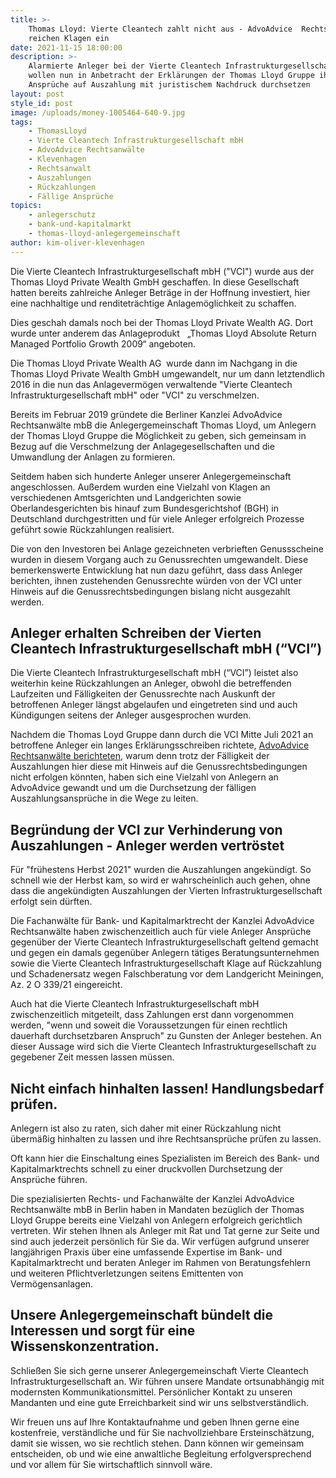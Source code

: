 ```yaml
---
title: >-
    Thomas Lloyd: Vierte Cleantech zahlt nicht aus - AdvoAdvice  Rechtsanwälte
    reichen Klagen ein
date: 2021-11-15 18:00:00
description: >-
    Alarmierte Anleger bei der Vierte Cleantech Infrastrukturgesellschaft mbH
    wollen nun in Anbetracht der Erklärungen der Thomas Lloyd Gruppe ihre
    Ansprüche auf Auszahlung mit juristischem Nachdruck durchsetzen
layout: post
style_id: post
image: /uploads/money-1005464-640-9.jpg
tags:
    - ThomasLloyd
    - Vierte Cleantech Infrastrukturgesellschaft mbH
    - AdvoAdvice Rechtsanwälte
    - Klevenhagen
    - Rechtsanwalt
    - Auszahlungen
    - Rückzahlungen
    - Fällige Ansprüche
topics:
    - anlegerschutz
    - bank-und-kapitalmarkt
    - thomas-lloyd-anlegergemeinschaft
author: kim-oliver-klevenhagen
---
```

Die Vierte Cleantech Infrastrukturgesellschaft mbH ("VCI") wurde aus der Thomas Lloyd Private Wealth GmbH geschaffen. In diese Gesellschaft hatten bereits zahlreiche Anleger Beträge in der Hoffnung investiert, hier eine nachhaltige und renditeträchtige Anlagemöglichkeit zu schaffen.

Dies geschah damals noch bei der Thomas Lloyd Private Wealth AG. Dort wurde unter anderem das Anlageprodukt &nbsp; „Thomas Lloyd Absolute Return Managed Portfolio Growth 2009“ angeboten.

Die Thomas Lloyd Private Wealth AG &nbsp;wurde dann im Nachgang in die Thomas Lloyd Private Wealth GmbH umgewandelt, nur um dann letztendlich 2016 in die nun das Anlagevermögen verwaltende "Vierte Cleantech Infrastrukturgesellschaft mbH" oder "VCI" zu verschmelzen.

Bereits im Februar 2019 gründete die Berliner Kanzlei AdvoAdvice Rechtsanwälte mbB die Anlegergemeinschaft Thomas Lloyd, um Anlegern der Thomas Lloyd Gruppe die Möglichkeit zu geben, sich gemeinsam in Bezug auf die Verschmelzung der Anlagegesellschaften und die Umwandlung der Anlagen zu formieren.

Seitdem haben sich hunderte Anleger unserer Anlegergemeinschaft angeschlossen. Au&szlig;erdem wurden eine Vielzahl von Klagen an verschiedenen Amtsgerichten und Landgerichten sowie Oberlandesgerichten bis hinauf zum Bundesgerichtshof (BGH) in Deutschland durchgestritten und für viele Anleger erfolgreich Prozesse geführt sowie Rückzahlungen realisiert.

Die von den Investoren bei Anlage gezeichneten verbrieften Genussscheine wurden in diesem Vorgang auch zu Genussrechten umgewandelt. Diese bemerkenswerte Entwicklung hat nun dazu geführt, dass dass Anleger berichten, ihnen zustehenden Genussrechte würden von der VCI unter Hinweis auf die Genussrechtsbedingungen bislang nicht ausgezahlt werden.

## Anleger erhalten Schreiben der Vierten Cleantech Infrastrukturgesellschaft mbH (“VCI”)

Die Vierte Cleantech Infrastrukturgesellschaft mbH (“VCI”) leistet also weiterhin keine Rückzahlungen an Anleger, obwohl die betreffenden Laufzeiten und Fälligkeiten der Genussrechte nach Auskunft der betroffenen Anleger längst abgelaufen und eingetreten sind und auch Kündigungen seitens der Anleger ausgesprochen wurden.

Nachdem die Thomas Loyd Gruppe dann durch die VCI Mitte Juli 2021 an betroffene Anleger ein langes Erklärungsschreiben richtete, [AdvoAdvice Rechtsanwälte berichteten](https://advoadvice.de/blog/thomas-lloyd-vierte-cleantech-infrastrukturgesellschaft-mbh-zahlt-nicht-aus-anleger-erhalten-hinhalteschreiben/), warum denn trotz der Fälligkeit der Auszahlungen hier diese mit Hinweis auf die Genussrechtsbedingungen nicht erfolgen könnten, haben sich eine Vielzahl von Anlegern an AdvoAdvice gewandt und um die Durchsetzung der fälligen Auszahlungsansprüche in die Wege zu leiten.

## Begründung der VCI zur Verhinderung von Auszahlungen - Anleger werden vertröstet

Für "frühestens Herbst 2021" wurden die Auszahlungen angekündigt. So schnell wie der Herbst kam, so wird er wahrscheinlich auch gehen, ohne dass die angekündigten Auszahlungen der Vierten Infrastrukturgesellschaft erfolgt sein dürften.

Die Fachanwälte für Bank- und Kapitalmarktrecht der Kanzlei AdvoAdvice Rechtsanwälte haben zwischenzeitlich auch für viele Anleger Ansprüche gegenüber der Vierte Cleantech Infrastrukturgesellschaft geltend gemacht und gegen ein damals gegenüber Anlegern tätiges Beratungsunternehmen sowie die Vierte Cleantech Infrastrukturgesellschaft Klage auf Rückzahlung und Schadenersatz wegen Falschberatung vor dem Landgericht Meiningen, Az. 2 O 339/21 eingereicht.

Auch hat die Vierte Cleantech Infrastrukturgesellschaft mbH zwischenzeitlich mitgeteilt, dass Zahlungen erst dann vorgenommen werden, "wenn und soweit die Voraussetzungen für einen rechtlich dauerhaft durchsetzbaren Anspruch" zu Gunsten der Anleger bestehen. An dieser Aussage wird sich die Vierte Cleantech Infrastrukturgesellschaft zu gegebener Zeit messen lassen müssen.

## Nicht einfach hinhalten lassen\! Handlungsbedarf prüfen.

Anlegern ist also zu raten, sich daher mit einer Rückzahlung nicht übermä&szlig;ig hinhalten zu lassen und ihre Rechtsansprüche prüfen zu lassen.

Oft kann hier die Einschaltung eines Spezialisten im Bereich des Bank- und Kapitalmarktrechts schnell zu einer druckvollen Durchsetzung der Ansprüche führen.

Die spezialisierten Rechts- und Fachanwälte der Kanzlei AdvoAdvice Rechtsanwälte mbB in Berlin haben in Mandaten bezüglich der Thomas Lloyd Gruppe bereits eine Vielzahl von Anlegern erfolgreich gerichtlich vertreten. Wir stehen Ihnen als Anleger mit Rat und Tat gerne zur Seite und sind auch jederzeit persönlich für Sie da. Wir verfügen aufgrund unserer langjährigen Praxis über eine umfassende Expertise im Bank- und Kapitalmarktrecht und beraten Anleger im Rahmen von Beratungsfehlern und weiteren Pflichtverletzungen seitens Emittenten von Vermögensanlagen.

## Unsere Anlegergemeinschaft bündelt die Interessen und sorgt für eine Wissenskonzentration.

Schlie&szlig;en Sie sich gerne unserer Anlegergemeinschaft Vierte Cleantech Infrastrukturgesellschaft an. Wir führen unsere Mandate ortsunabhängig mit modernsten Kommunikationsmittel. Persönlicher Kontakt zu unseren Mandanten und eine gute Erreichbarkeit sind wir uns selbstverständlich.

Wir freuen uns auf Ihre Kontaktaufnahme und geben Ihnen gerne eine kostenfreie, verständliche und für Sie nachvollziehbare Ersteinschätzung, damit sie wissen, wo sie rechtlich stehen. Dann können wir gemeinsam entscheiden, ob und wie eine anwaltliche Begleitung erfolgversprechend und vor allem für Sie wirtschaftlich sinnvoll wäre.
